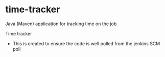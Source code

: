 # time-tracker
Java (Maven) application for tracking time on the job

Time tracker

- This is created to ensure the code is well polled from the jenkins SCM poll
